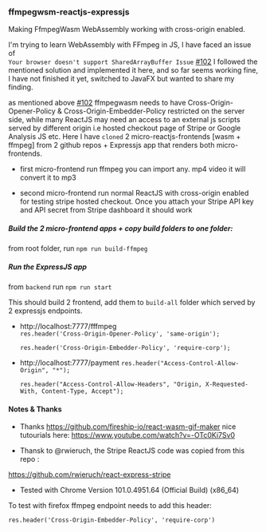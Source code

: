 ### ffmpegwsm-reactjs-expressjs

Making FfmpegWasm WebAssembly working with cross-origin enabled.

I'm trying to learn WebAssembly with FFmpeg in JS,  I have faced an issue of  
`Your browser doesn't support SharedArrayBuffer Issue` [#102](https://github.com/ffmpegwasm/ffmpeg.wasm/issues/102 "#102")
I followed the mentioned solution and implemented it here, and  so far seems working fine,  I have not finished it yet,
switched to JavaFX but wanted to share my finding.


as mentioned above  [#102](https://github.com/ffmpegwasm/ffmpeg.wasm/issues/102 "#102") 
ffmpegwasm needs to have Cross-Origin-Opener-Policy &amp; Cross-Origin-Embedder-Policy restricted on the server side, 
while many ReactJS may need an access to an external js scripts served by different origin i.e hosted checkout page of Stripe  or Google Analysis JS etc.
Here I have `cloned` 2 micro-reactjs-frontends [wasm + ffmpeg]  from 2 github repos  + Expressjs app that renders both micro-frontends.

* first micro-frontend run ffmpeg 
you can import any. mp4 video it will convert it to mp3

* second micro-frontend run normal ReactJS with cross-origin enabled for testing  stripe hosted checkout.
Once you attach your Stripe API key and API secret from Stripe dashboard it should work 

##### Build the 2 micro-frontend apps + copy build folders to one folder: 
from root folder, run `npm run build-ffmpeg`
##### Run the ExpressJS app 
from `backend`  run `npm run start` 

This should build 2 frontend, add them to `build-all` folder which served by 2 expressjs endpoints.


* http://localhost:7777/fffmpeg  
  `res.header('Cross-Origin-Opener-Policy', 'same-origin');`
  
  `res.header('Cross-Origin-Embedder-Policy', 'require-corp'); `
  
* http://localhost:7777/payment
  `res.header("Access-Control-Allow-Origin", "*");`
  
  `res.header("Access-Control-Allow-Headers", "Origin, X-Requested-With, Content-Type, Accept");`
  

#### Notes & Thanks
* Thanks https://github.com/fireship-io/react-wasm-gif-maker 
nice tutourials here:
https://www.youtube.com/watch?v=-OTc0Ki7Sv0 
 
* Thansk to  @rwieruch, the Stripe ReactJS code was copied from this repo  :

https://github.com/rwieruch/react-express-stripe


* Tested with Chrome Version 101.0.4951.64 (Official Build) (x86_64)

To test with  firefox ffmpeg endpoint needs to add this header:
 
```res.header('Cross-Origin-Embedder-Policy', 'require-corp')```
